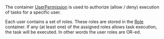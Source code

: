 
The container [UserPermission](./) is used to authorize (allow / deny) execution of tasks for a specific user.

Each user contains a set of roles. These roles are stored in the [Role](../Role/) container.
If any (at least one) of the assigned roles allows task execution, the task will be executed.
In other words the user roles are OR-ed.
